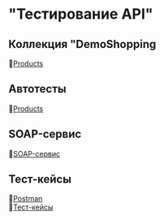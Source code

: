 #  "Тестирование API"  
## Коллекция "DemoShopping
🔗[Products](https://www.postman.com/aerospace-explorer-52409698/my-workspace/folder/u4sklki/products?action=share&source=copy-link&creator=34005512&ctx=documentation)  

## Автотесты
🔗[Products](https://github.com/Olesyawannaeat/API/blob/main/DemoShopping.postman_test_run.json)  

## SOAP-сервис
🔗[SOAP-сервис](https://www.postman.com/aerospace-explorer-52409698/workspace/my-workspace/folder/34005512-73d4b8c4-27d7-4c17-9a70-6405a69614ed?action=share&source=copy-link&creator=34005512&active-environment=178f9574-c621-4ecf-ae36-38eff3cdba98)   


## Тест-кейсы
🔗[Postman](https://www.postman.com/aerospace-explorer-52409698/my-workspace/request/u46hp2g/randomize)  
🔗[Тест-кейсы](https://github.com/Olesyawannaeat/API/commit/d7ccd3ff2d3455be3b6084750b9631c703634682)  
